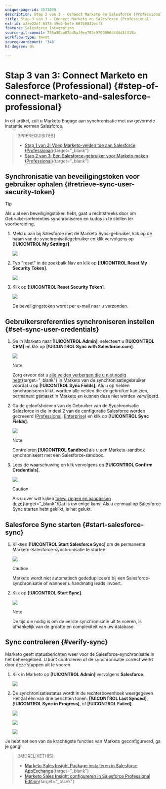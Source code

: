 ```yaml
---
unique-page-id: 3571800
description: Stap 3 van 3 - Connect Marketo en Salesforce (Professional) - Marketo Docs - Productdocumentatie
title: Stap 3 van 3 - Connect Marketo en Salesforce (Professional)
exl-id: a35e22ef-6378-45e0-be7e-687b0832ecf3
feature: Salesforce Integration
source-git-commit: 756a38ba87dd5af9ee783e9709056d444d4f415b
workflow-type: tm+mt
source-wordcount: '346'
ht-degree: 0%

---
```


# Stap 3 van 3: Connect Marketo en Salesforce (Professional) {#step-of-connect-marketo-and-salesforce-professional}

In dit artikel, zult u Marketo Engage aan synchronisatie met uw gevormde instantie vormen Salesforce.

>[!PREREQUISITES]
>
>* [Stap 1 van 3: Voeg Marketo-velden toe aan Salesforce (Professional)](/help/marketo/product-docs/crm-sync/salesforce-sync/setup/professional-edition/step-1-of-3-add-marketo-fields-to-salesforce-professional.md){target="_blank"}
>* [Stap 2 van 3: Een Salesforce-gebruiker voor Marketo maken (Professional)](/help/marketo/product-docs/crm-sync/salesforce-sync/setup/professional-edition/step-2-of-3-create-a-salesforce-user-for-marketo-professional.md){target="_blank"}

## Synchronisatie van beveiligingstoken voor gebruiker ophalen {#retrieve-sync-user-security-token}

>[!TIP]
>
>Als u al een beveiligingstoken hebt, gaat u rechtstreeks door om Gebruikersreferenties synchroniseren en kudos in te stellen ter voorbereiding.

1. Meld u aan bij Salesforce met de Marketo Sync-gebruiker, klik op de naam van de synchronisatiegebruiker en klik vervolgens op **[!UICONTROL My Settings]**.

   ![](assets/image2015-5-21-14-3a11-3a17.png)

1. Typ &quot;reset&quot; in de zoekbalk Nav en klik op **[!UICONTROL Reset My Security Token]**.

   ![](assets/image2014-12-9-9-3a52-3a42.png)

1. Klik op **[!UICONTROL Reset Security Token]**.

   ![](assets/image2015-5-21-14-3a13-3a5.png)

   De beveiligingstoken wordt per e-mail naar u verzonden.

## Gebruikersreferenties synchroniseren instellen {#set-sync-user-credentials}

1. Ga in Marketo naar **[!UICONTROL Admin]**, selecteert u **[!UICONTROL CRM]** en klik op **[!UICONTROL Sync with Salesforce.com]**.

   ![](assets/image2014-12-9-9-3a52-3a58.png)

   >[!NOTE]
   >
   >Zorg ervoor dat u [alle velden verbergen die u niet nodig hebt](/help/marketo/product-docs/crm-sync/salesforce-sync/sfdc-sync-details/hide-a-salesforce-field-from-the-marketo-sync.md){target="_blank"} in Marketo van de synchronisatiegebruiker voordat u op **[!UICONTROL Sync Fields]**. Als u op Velden synchroniseren klikt, worden alle velden die de gebruiker kan zien, permanent gemaakt in Marketo en kunnen deze niet worden verwijderd.

1. Ga de geloofsbrieven van de Gebruiker van de Synchronisatie Salesforce in die in deel 2 van de configuratie Salesforce worden gecreeerd ([Professional](/help/marketo/product-docs/crm-sync/salesforce-sync/setup/professional-edition/step-2-of-3-create-a-salesforce-user-for-marketo-professional.md), [Enterprise](/help/marketo/product-docs/crm-sync/salesforce-sync/setup/enterprise-unlimited-edition/step-2-of-3-create-a-salesforce-user-for-marketo-enterprise-unlimited.md)) en klik op **[!UICONTROL Sync Fields]**.

   ![](assets/image2014-12-9-9-3a53-3a8.png)

   >[!NOTE]
   >
   >Controleren **[!UICONTROL Sandbox]** als u een Marketo-sandbox synchroniseert met een Salesforce-sandbox.

1. Lees de waarschuwing en klik vervolgens op **[!UICONTROL Confirm Credentials]**.

   ![](assets/image2014-12-9-9-3a53-3a16.png)

   >[!CAUTION]
   >
   >Als u over wilt kijken [toewijzingen en aanpassen deze](/help/marketo/product-docs/crm-sync/salesforce-sync/setup/optional-steps/edit-initial-field-mappings.md){target="_blank"}Dat is uw enige kans! Als u eenmaal op Salesforce Sync starten hebt geklikt, is het gelukt.

## Salesforce Sync starten {#start-salesforce-sync}

1. Klikken **[!UICONTROL Start Salesforce Sync]** om de permanente Marketo-Salesforce-synchronisatie te starten.

   ![](assets/image2014-12-9-9-3a53-3a24.png)

   >[!CAUTION]
   >
   >Marketo wordt niet automatisch gededupliceerd bij een Salesforce-synchronisatie of wanneer u handmatig leads invoert.

1. Klik op **[!UICONTROL Start Sync]**.

   ![](assets/image2014-12-9-9-3a53-3a32.png)

   >[!NOTE]
   >
   >De tijd die nodig is om de eerste synchronisatie uit te voeren, is afhankelijk van de grootte en complexiteit van uw database.

## Sync controleren {#verify-sync}

Marketo geeft statusberichten weer voor de Salesforce-synchronisatie in het beheergebied. U kunt controleren of de synchronisatie correct werkt door deze stappen uit te voeren.

1. Klik in Marketo op **[!UICONTROL Admin]** vervolgens **Salesforce**.

   ![](assets/image2014-12-9-9-3a53-3a40.png)

1. De synchronisatiestatus wordt in de rechterbovenhoek weergegeven. Het zal één van drie berichten tonen: **[!UICONTROL Last Synced]**, **[!UICONTROL Sync in Progress]**, of **[!UICONTROL Failed]**.

   ![](assets/image2014-12-9-9-3a53-3a50.png)

   ![](assets/image2014-12-9-9-3a54-3a4.png)

   ![](assets/image2014-12-9-9-3a54-3a35.png)

Je hebt net een van de krachtigste functies van Marketo geconfigureerd, ga je gang!

>[!MORELIKETHIS]
>
>* [Marketo Sales Insight Package installeren in Salesforce AppExchange](/help/marketo/product-docs/marketo-sales-insight/msi-for-salesforce/installation/install-marketo-sales-insight-package-in-salesforce-appexchange.md){target="_blank"}
>* [Marketo Sales Insight configureren in Salesforce Professional Edition](/help/marketo/product-docs/marketo-sales-insight/msi-for-salesforce/configuration/configure-marketo-sales-insight-in-salesforce-professional-edition.md){target="_blank"}
